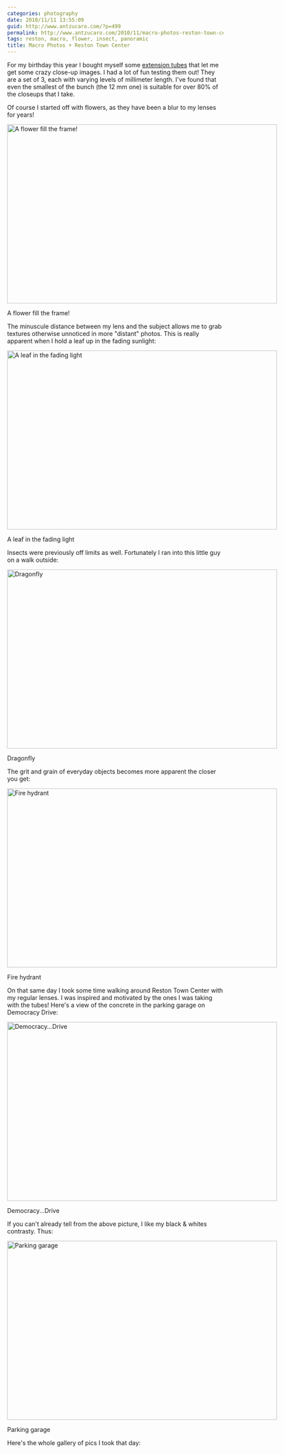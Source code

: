 ```yaml
---
categories: photography
date: 2010/11/11 13:55:09
guid: http://www.antzucaro.com/?p=499
permalink: http://www.antzucaro.com/2010/11/macro-photos-reston-town-center/
tags: reston, macro, flower, insect, panoramic
title: Macro Photos + Reston Town Center
---
```

For my birthday this year I bought myself some <a href="http://www.amazon.com/Kenko-Auto-Tube-Nikon-EXTUBEDG-N/dp/B000MT1FNU">extension tubes</a> that let me get some crazy close-up images. I had a lot of fun testing them out! They are a set of 3, each with varying levels of millimeter length. I've found that even the smallest of the bunch (the 12 mm one) is suitable for over 80% of the closeups that I take.

Of course I started off with flowers, as they have been a blur to my lenses for years!
<p style="text-align: left;"></p>


<div class="wp-caption aligncenter" style="width: 629px"><a href="http://www.antzucaro.com/20100525Macro/Macro_003.jpg"><img class=" " title="A flower fill the frame!" src="http://www.antzucaro.com/20100525Macro/Macro_003.jpg" alt="A flower fill the frame!" width="629" height="417" /></a><p class="wp-caption-text">A flower fill the frame!</p></div>
<p style="text-align: left;">The minuscule distance between my lens and the subject allows me to grab textures otherwise unnoticed in more "distant" photos. This is really apparent when I hold a leaf up in the fading sunlight:</p>
<p style="text-align: left;"></p>


<div class="wp-caption aligncenter" style="width: 629px"><a href="http://www.antzucaro.com/20100525Macro/Macro_13.jpg"><img class=" " title="A leaf in the fading light" src="http://www.antzucaro.com/20100525Macro/Macro_13.jpg" alt="A leaf in the fading light" width="629" height="417" /></a><p class="wp-caption-text">A leaf in the fading light</p></div>
<p style="text-align: left;">Insects were previously off limits as well. Fortunately I ran into this little guy on a walk outside:</p>
<p style="text-align: left;"></p>


<div class="wp-caption aligncenter" style="width: 629px"><a href="http://www.antzucaro.com/20100525Macro/Macro_015.jpg"><img class=" " title="Dragonfly" src="http://www.antzucaro.com/20100525Macro/Macro_015.jpg" alt="Dragonfly" width="629" height="417" /></a><p class="wp-caption-text">Dragonfly</p></div>
<p style="text-align: left;">The grit and grain of everyday objects becomes more apparent the closer you get:</p>
<p style="text-align: center;"></p>


<div class="wp-caption aligncenter" style="width: 629px"><a href="http://www.antzucaro.com/20100525Macro/Macro_039.jpg"><img class=" " title="Fire hydrant" src="http://www.antzucaro.com/20100525Macro/Macro_039.jpg" alt="Fire hydrant" width="629" height="417" /></a><p class="wp-caption-text">Fire hydrant</p></div>

On that same day I took some time walking around Reston Town Center with my regular lenses. I was inspired and motivated by the ones I was taking with the tubes! Here's a view of the concrete in the parking garage on Democracy Drive:
<p style="text-align: left;"></p>


<div class="wp-caption aligncenter" style="width: 629px"><a href="http://www.antzucaro.com/20100525Macro/Macro_051_bw.jpg"><img class=" " title="Democracy...Drive" src="http://www.antzucaro.com/20100525Macro/Macro_051_bw.jpg" alt="Democracy...Drive" width="629" height="417" /></a><p class="wp-caption-text">Democracy...Drive</p></div>
<p style="text-align: left;">If you can't already tell from the above picture, I like my black &amp; whites contrasty. Thus:</p>
<p style="text-align: center;"></p>


<div class="wp-caption aligncenter" style="width: 629px"><a href="http://www.antzucaro.com/20100525Macro/Macro_053_bw.jpg"><img class=" " title="Parking garage" src="http://www.antzucaro.com/20100525Macro/Macro_053_bw.jpg" alt="Parking garage" width="629" height="417" /></a><p class="wp-caption-text">Parking garage</p></div>

Here's the whole gallery of pics I took that day:
<div class="imgblock"><a rel="cbimage" href="/20100525Macro/Macro_001.jpg"><img src="/20100525Macro/thumb/Macro_001.jpg" alt="" /></a>
<a rel="cbimage" href="/20100525Macro/Macro_002.jpg"><img src="/20100525Macro/thumb/Macro_002.jpg" alt="" /></a>
<a rel="cbimage" href="/20100525Macro/Macro_003.jpg"><img src="/20100525Macro/thumb/Macro_003.jpg" alt="" /></a>
<a rel="cbimage" href="/20100525Macro/Macro_004.jpg"><img src="/20100525Macro/thumb/Macro_004.jpg" alt="" /></a>
<a rel="cbimage" href="/20100525Macro/Macro_004_bw.jpg"><img src="/20100525Macro/thumb/Macro_004_bw.jpg" alt="" /></a>
<a rel="cbimage" href="/20100525Macro/Macro_005.jpg"><img src="/20100525Macro/thumb/Macro_005.jpg" alt="" /></a>
<a rel="cbimage" href="/20100525Macro/Macro_005_bw.jpg"><img src="/20100525Macro/thumb/Macro_005_bw.jpg" alt="" /></a>

<a rel="cbimage" href="/20100525Macro/Macro_006.jpg"><img src="/20100525Macro/thumb/Macro_006.jpg" alt="" /></a>
<a rel="cbimage" href="/20100525Macro/Macro_006_bw.jpg"><img src="/20100525Macro/thumb/Macro_006_bw.jpg" alt="" /></a>
<a rel="cbimage" href="/20100525Macro/Macro_007.jpg"><img src="/20100525Macro/thumb/Macro_007.jpg" alt="" /></a>
<a rel="cbimage" href="/20100525Macro/Macro_008.jpg"><img src="/20100525Macro/thumb/Macro_008.jpg" alt="" /></a>
<a rel="cbimage" href="/20100525Macro/Macro_010.jpg"><img src="/20100525Macro/thumb/Macro_010.jpg" alt="" /></a>
<a rel="cbimage" href="/20100525Macro/Macro_011.jpg"><img src="/20100525Macro/thumb/Macro_011.jpg" alt="" /></a>
<a rel="cbimage" href="/20100525Macro/Macro_012.jpg"><img src="/20100525Macro/thumb/Macro_012.jpg" alt="" /></a>
<a rel="cbimage" href="/20100525Macro/Macro_012_bw.jpg"><img src="/20100525Macro/thumb/Macro_012_bw.jpg" alt="" /></a>
<a rel="cbimage" href="/20100525Macro/Macro_012_bw1.jpg"><img src="/20100525Macro/thumb/Macro_012_bw1.jpg" alt="" /></a>

<a rel="cbimage" href="/20100525Macro/Macro_013.jpg"><img src="/20100525Macro/thumb/Macro_013.jpg" alt="" /></a>
<a rel="cbimage" href="/20100525Macro/Macro_013_bw.jpg"><img src="/20100525Macro/thumb/Macro_013_bw.jpg" alt="" /></a>
<a rel="cbimage" href="/20100525Macro/Macro_014.jpg"><img src="/20100525Macro/thumb/Macro_014.jpg" alt="" /></a>
<a rel="cbimage" href="/20100525Macro/Macro_015.jpg"><img src="/20100525Macro/thumb/Macro_015.jpg" alt="" /></a>
<a rel="cbimage" href="/20100525Macro/Macro_016.jpg"><img src="/20100525Macro/thumb/Macro_016.jpg" alt="" /></a>
<a rel="cbimage" href="/20100525Macro/Macro_017.jpg"><img src="/20100525Macro/thumb/Macro_017.jpg" alt="" /></a>
<a rel="cbimage" href="/20100525Macro/Macro_018.jpg"><img src="/20100525Macro/thumb/Macro_018.jpg" alt="" /></a>
<a rel="cbimage" href="/20100525Macro/Macro_019.jpg"><img src="/20100525Macro/thumb/Macro_019.jpg" alt="" /></a>
<a rel="cbimage" href="/20100525Macro/Macro_023.jpg"><img src="/20100525Macro/thumb/Macro_023.jpg" alt="" /></a>

<a rel="cbimage" href="/20100525Macro/Macro_024.jpg"><img src="/20100525Macro/thumb/Macro_024.jpg" alt="" /></a>
<a rel="cbimage" href="/20100525Macro/Macro_025.jpg"><img src="/20100525Macro/thumb/Macro_025.jpg" alt="" /></a>
<a rel="cbimage" href="/20100525Macro/Macro_025_bw.jpg"><img src="/20100525Macro/thumb/Macro_025_bw.jpg" alt="" /></a>
<a rel="cbimage" href="/20100525Macro/Macro_027.jpg"><img src="/20100525Macro/thumb/Macro_027.jpg" alt="" /></a>
<a rel="cbimage" href="/20100525Macro/Macro_028.jpg"><img src="/20100525Macro/thumb/Macro_028.jpg" alt="" /></a>
<a rel="cbimage" href="/20100525Macro/Macro_029.jpg"><img src="/20100525Macro/thumb/Macro_029.jpg" alt="" /></a>
<a rel="cbimage" href="/20100525Macro/Macro_039.jpg"><img src="/20100525Macro/thumb/Macro_039.jpg" alt="" /></a>
<a rel="cbimage" href="/20100525Macro/Macro_040_bw.jpg"><img src="/20100525Macro/thumb/Macro_040_bw.jpg" alt="" /></a>
<a rel="cbimage" href="/20100525Macro/Macro_041.jpg"><img src="/20100525Macro/thumb/Macro_041.jpg" alt="" /></a>

<a rel="cbimage" href="/20100525Macro/Macro_042.jpg"><img src="/20100525Macro/thumb/Macro_042.jpg" alt="" /></a>
<a rel="cbimage" href="/20100525Macro/Macro_043.jpg"><img src="/20100525Macro/thumb/Macro_043.jpg" alt="" /></a>
<a rel="cbimage" href="/20100525Macro/Macro_044_bw.jpg"><img src="/20100525Macro/thumb/Macro_044_bw.jpg" alt="" /></a>
<a rel="cbimage" href="/20100525Macro/Macro_045_bw.jpg"><img src="/20100525Macro/thumb/Macro_045_bw.jpg" alt="" /></a>
<a rel="cbimage" href="/20100525Macro/Macro_046.jpg"><img src="/20100525Macro/thumb/Macro_046.jpg" alt="" /></a>
<a rel="cbimage" href="/20100525Macro/Macro_047.jpg"><img src="/20100525Macro/thumb/Macro_047.jpg" alt="" /></a>
<a rel="cbimage" href="/20100525Macro/Macro_050.jpg"><img src="/20100525Macro/thumb/Macro_050.jpg" alt="" /></a>
<a rel="cbimage" href="/20100525Macro/Macro_050_bw.jpg"><img src="/20100525Macro/thumb/Macro_050_bw.jpg" alt="" /></a>
<a rel="cbimage" href="/20100525Macro/Macro_051_bw.jpg"><img src="/20100525Macro/thumb/Macro_051_bw.jpg" alt="" /></a>

<a rel="cbimage" href="/20100525Macro/Macro_053_bw.jpg"><img src="/20100525Macro/thumb/Macro_053_bw.jpg" alt="" /></a>
<a rel="cbimage" href="/20100525Macro/Macro_11.jpg"><img src="/20100525Macro/thumb/Macro_11.jpg" alt="" /></a>
<a rel="cbimage" href="/20100525Macro/Macro_12.jpg"><img src="/20100525Macro/thumb/Macro_12.jpg" alt="" /></a>
<a rel="cbimage" href="/20100525Macro/Macro_13.jpg"><img src="/20100525Macro/thumb/Macro_13.jpg" alt="" /></a>
<a rel="cbimage" href="/20100525Macro/Macro_14.jpg"><img src="/20100525Macro/thumb/Macro_14.jpg" alt="" /></a>
<a rel="cbimage" href="/20100525Macro/rtc.jpg"><img src="/20100525Macro/thumb/rtc.jpg" alt="" /></a>

</div>